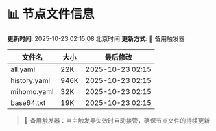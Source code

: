 # 📊 节点文件信息

**更新时间**: 2025-10-23 02:15:08 北京时间
**更新方式**: 🔄 备用触发器

| 文件名 | 大小 | 最后修改 |
|--------|------|----------|
| all.yaml | 22K | 2025-10-23 02:15 |
| history.yaml | 946K | 2025-10-23 02:15 |
| mihomo.yaml | 32K | 2025-10-23 02:15 |
| base64.txt | 19K | 2025-10-23 02:15 |

> 🔄 备用触发器：当主触发器失效时自动接管，确保节点文件的持续更新

